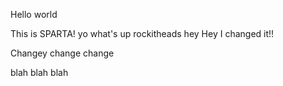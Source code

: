 Hello world

This is SPARTA!
yo what's up rockitheads
hey
Hey I changed it!!

Changey change change



blah blah blah
